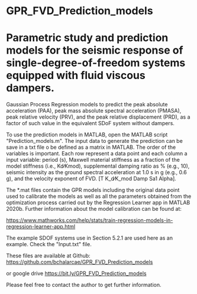 # GPR_FVD_Prediction_models
# Parametric study and prediction models for the seismic response of single-degree-of-freedom systems equipped with fluid viscous dampers.
Gaussian Process Regression models to predict the peak absolute acceleration (PAA),
peak mass absolute spectral acceleration (PMASA),
peak relative velocity (PRV), and the peak relative displacement (PRD),
as a factor of such value in the equivalent SDoF system without dampers.

To use the prediction models in MATLAB, open the MATLAB script "Prediction_models.m".
The input data to generate the prediction can be save in a txt file o be defined as a matrix in MATLAB.
The order of the variables is important. Each row represent a data point and each column a input variable:
period (s), Maxwell material stiffness as a fraction of the model stiffness (i.e., Kd⁄Kmod),
supplemental damping ratio as % (e.g., 10),
seismic intensity as the ground spectral acceleration at 1.0 s in g (e.g., 0.6 g),
and the velocity exponent of FVD. [T K_d⁄K_mod  Damp Sa1 Alpha].

The *.mat files contain the GPR models including the original data point used to calibrate the models as well as all the parameters
obtained from the optimization process carried out by the Regression Learner app in MATLAB 2020b.
Further information about the model calibration can be found at:

https://www.mathworks.com/help/stats/train-regression-models-in-regression-learner-app.html

The example SDOF systems use in Section 5.2.1 are used here as an example. Check the "Input.txt" file.

These files are available at Github:
https://github.com/bchalarcae/GPR_FVD_Prediction_models

or google drive
https://bit.ly/GPR_FVD_Prediction_models

Please feel free to contact the author to get further information.
